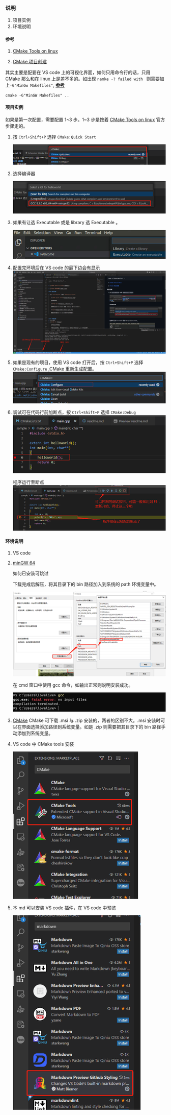 ### 说明
1. 项目实例
2. 环境说明

#### 参考

1. [CMake Tools on linux](cmakeqs)
    
2. [CMake 项目创建](cmakecanp)

其实主要是配要在 VS code 上的可视化界面，如何只用命令行的话，只用 CMake 那么和在 linux 上是差不多的。如出现 ```namke -? failed with ``` 则需要加上```-G"MinGw Makefiles"```, **[参考](https://blog.csdn.net/csdndulala/article/details/121390778)**

```
cmake -G"MinGW Makefiles" ..
```

#### 项目实例

如果是第一次配置，需要配置 1~3 步。1~3 步是按着 [CMake Tools on linux][cmakeqs] 官方步骤走的。

1. 按 `Ctrl+Shift+P` 选择 `CMake:Quick Start` 

    ![cmake quick start](image/cmask_qs.png)

2. 选择编译器

    ![mingw gcc](image/gcc_compiler.png)

3. 如果有让选 Executable 或是 library 选 Executable 。

    ![type](image/cmake-choose-type.png)

4. 配置完环境后在 VS code 的最下边会有显示
    ![vs_code](image/vs_code_%E7%BC%96%E8%AF%91%E6%98%BE%E7%A4%BA.png)

5. 如果是现有的项目，使用 VS code 打开后，按 `Ctrl+Shift+P` 选择 `CMake:Configure` ,CMake 重新生成配置。
    ![configure](image/configure.png)

6. 调试可在代码行前加断点，按 `Ctrl+Shift+P` 选择 `CMake:Debug` 
    ![debug set](image/debug.png)
    
    程序运行至断点
    ![breakpoint](image/breakpoint.png)


#### 环境说明
1. VS code  
2. [minGW 64 ](mingw)

    如何已安装可跳过

    下载完成后解压，将其目录下的 bin 路径加入到系统的 path 环境变量中。
    
    ![minGW 安装](image/%E5%BE%AE%E4%BF%A1%E5%9B%BE%E7%89%87_20230501221807.png)

    在 cmd 窗口中使用 gcc 命令，如输出正常则说明安装成功。

    ![gcc 命令](image/gcc_cmd.png)


3. [CMake](cmake)
    CMake 可下载 .msi 与 .zip 安装的，两者的区别不大。.msi 安装时可以在界面选择添加路径到系统变量。如是 .zip 则需要把其目录下的 bin 路径手动添加到系统变量。

4. VS code 中 CMake tools 安装

    ![cmake tools](image/cmake_tools.png)
    
5. 本 md 可以安装 VS code 插件，在 VS code 中预览

    ![md 插件](image/微信图片_20230501222150.png)




[mingw]:[https://github.com/niXman/mingw-builds-binaries/releases/download/12.2.0-rt_v10-rev0/x86_64-12.2.0-release-posix-seh-rt_v10-rev0.7z]
[cmake]:[https://cmake.org/download/]
[cmakeqs]:[https://code.visualstudio.com/docs/cpp/CMake-linux]
[cmakecanp]:[https://github.com/microsoft/vscode-cmake-tools/blob/main/docs/how-to.md#create-a-new-project]
